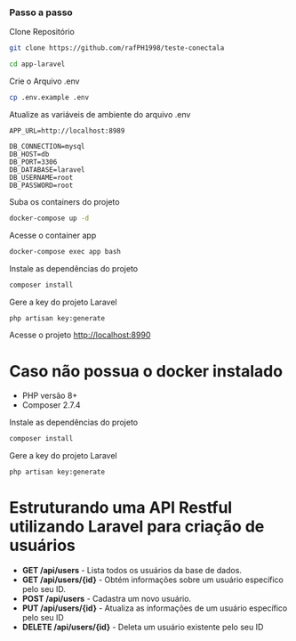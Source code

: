 ### Passo a passo
Clone Repositório
```sh
git clone https://github.com/rafPH1998/teste-conectala
```
```sh
cd app-laravel
```


Crie o Arquivo .env
```sh
cp .env.example .env
```


Atualize as variáveis de ambiente do arquivo .env
```dosini
APP_URL=http://localhost:8989

DB_CONNECTION=mysql
DB_HOST=db
DB_PORT=3306
DB_DATABASE=laravel
DB_USERNAME=root
DB_PASSWORD=root
```


Suba os containers do projeto
```sh
docker-compose up -d
```


Acesse o container app
```sh
docker-compose exec app bash
```


Instale as dependências do projeto
```sh
composer install
```


Gere a key do projeto Laravel
```sh
php artisan key:generate
```


Acesse o projeto
[http://localhost:8990](http://localhost:8990)

# Caso não possua o docker instalado

- PHP versão 8+
- Composer 2.7.4

Instale as dependências do projeto
```sh
composer install
```


Gere a key do projeto Laravel
```sh
php artisan key:generate
```


# Estruturando uma API Restful utilizando Laravel para criação de usuários

- **GET /api/users** - Lista todos os usuários da base de dados.
- **GET /api/users/{id}** - Obtém informações sobre um usuário específico pelo seu ID.
- **POST /api/users** - Cadastra um novo usuário.
- **PUT /api/users/{id}** - Atualiza as informações de um usuário específico pelo seu ID
- **DELETE /api/users/{id}** - Deleta um usuário existente pelo seu ID